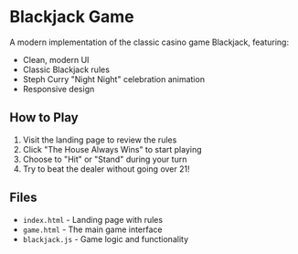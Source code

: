 # Blackjack Game

A modern implementation of the classic casino game Blackjack, featuring:
- Clean, modern UI
- Classic Blackjack rules
- Steph Curry "Night Night" celebration animation
- Responsive design

## How to Play
1. Visit the landing page to review the rules
2. Click "The House Always Wins" to start playing
3. Choose to "Hit" or "Stand" during your turn
4. Try to beat the dealer without going over 21!

## Files
- `index.html` - Landing page with rules
- `game.html` - The main game interface
- `blackjack.js` - Game logic and functionality 
